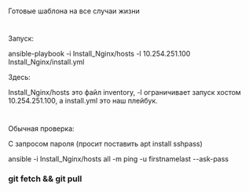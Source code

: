 #
Готовые шаблона на все случаи жизни
#
Запуск:

ansible-playbook -i Install_Nginx/hosts -l 10.254.251.100 Install_Nginx/install.yml


Здесь:

Install_Nginx/hosts это файл inventory, -l ограничивает запуск хостом 10.254.251.100,
а install.yml это наш плейбук.
#
Обычная проверка:

С запросом пароля (просит поставить apt install sshpass)

ansible -i Install_Nginx/hosts all -m ping -u firstnamelast --ask-pass

### git fetch && git pull
